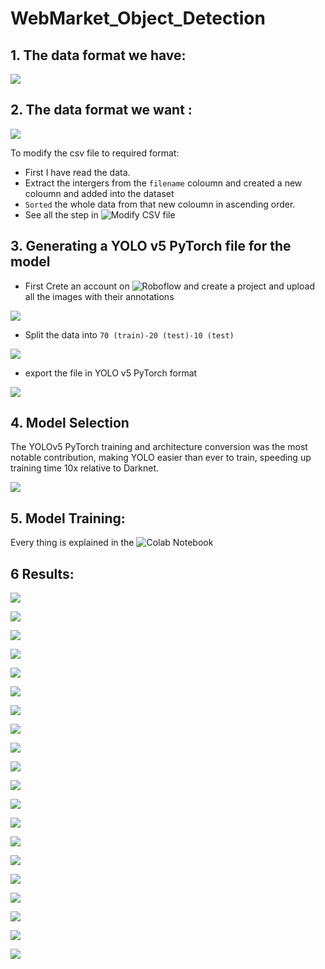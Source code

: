 # WebMarket_Object_Detection
## 1. The data format we have:
![](https://github.com/ChitralwarManik/WebMarket_Object_Detection/blob/main/Images/1.PNG)

## 2. The data format we want :
![](https://github.com/ChitralwarManik/WebMarket_Object_Detection/blob/main/Images/2.PNG)

To modify the csv file to required format:
* First I have read the data.
* Extract the intergers from the `filename` coloumn and created a new coloumn and added into the dataset 
* `Sorted` the whole data from that new coloumn in ascending order.
* See all the step in ![ Modify CSV file ](https://github.com/ChitralwarManik/WebMarket_Object_Detection/blob/main/Modify%20CSV%20file.ipynb)

## 3. Generating a YOLO v5 PyTorch file for the model

* First Crete an account on ![Roboflow](https://roboflow.com/) and create a project and upload all the images with their annotations

![](https://github.com/ChitralwarManik/WebMarket_Object_Detection/blob/main/Images/3.PNG)

* Split the data into `70 (train)-20 (test)-10 (test)` 

![](https://github.com/ChitralwarManik/WebMarket_Object_Detection/blob/main/Images/6.PNG)

* export the file in YOLO v5 PyTorch format

![](https://github.com/ChitralwarManik/WebMarket_Object_Detection/blob/main/Images/4.PNG)

## 4. Model Selection

The YOLOv5 PyTorch training and architecture conversion was the most notable contribution, making YOLO easier than ever to train, speeding up training time 10x relative to Darknet.

![](https://blog.roboflow.com/content/images/2020/12/image.png)

## 5. Model Training:

Every thing is explained in the ![ Colab Notebook ](https://github.com/ChitralwarManik/WebMarket_Object_Detection/blob/main/WebMarket_Scaled_YOLOv4.ipynb)

## 6 Results:
![](https://github.com/ChitralwarManik/WebMarket_Object_Detection/blob/main/Results/download%20(1).jfif)

![](https://github.com/ChitralwarManik/WebMarket_Object_Detection/blob/main/Results/download%20(2).jfif)

![](https://github.com/ChitralwarManik/WebMarket_Object_Detection/blob/main/Results/download%20(3).jfif)

![](https://github.com/ChitralwarManik/WebMarket_Object_Detection/blob/main/Results/download%20(4).jfif)

![](https://github.com/ChitralwarManik/WebMarket_Object_Detection/blob/main/Results/download%20(5).jfif)

![](https://github.com/ChitralwarManik/WebMarket_Object_Detection/blob/main/Results/download%20(6).jfif)

![](https://github.com/ChitralwarManik/WebMarket_Object_Detection/blob/main/Results/download%20(7).jfif)

![](https://github.com/ChitralwarManik/WebMarket_Object_Detection/blob/main/Results/download%20(8).jfif)

![](https://github.com/ChitralwarManik/WebMarket_Object_Detection/blob/main/Results/download%20(9).jfif)

![](https://github.com/ChitralwarManik/WebMarket_Object_Detection/blob/main/Results/download%20(10).jfif)

![](https://github.com/ChitralwarManik/WebMarket_Object_Detection/blob/main/Results/download%20(11).jfif)

![](https://github.com/ChitralwarManik/WebMarket_Object_Detection/blob/main/Results/download%20(12).jfif)

![](https://github.com/ChitralwarManik/WebMarket_Object_Detection/blob/main/Results/download%20(13).jfif)

![](https://github.com/ChitralwarManik/WebMarket_Object_Detection/blob/main/Results/download%20(14).jfif)

![](https://github.com/ChitralwarManik/WebMarket_Object_Detection/blob/main/Results/download%20(15).jfif)

![](https://github.com/ChitralwarManik/WebMarket_Object_Detection/blob/main/Results/download%20(16).jfif)

![](https://github.com/ChitralwarManik/WebMarket_Object_Detection/blob/main/Results/download%20(17).jfif)

![](https://github.com/ChitralwarManik/WebMarket_Object_Detection/blob/main/Results/download%20(18).jfif)

![](https://github.com/ChitralwarManik/WebMarket_Object_Detection/blob/main/Results/download%20(19).jfif)

![](https://github.com/ChitralwarManik/WebMarket_Object_Detection/blob/main/Results/download%20(20).jfif)

